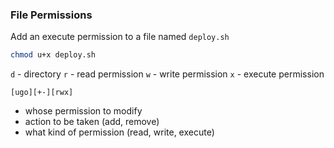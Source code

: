 ### File Permissions

Add an execute permission to a file named `deploy.sh`

```bash
chmod u+x deploy.sh
```

`d` - directory
`r` - read permission
`w` - write permission
`x` - execute permission

`[ugo][+-][rwx]`

- whose permission to modify
- action to be taken (add, remove)
- what kind of permission (read, write, execute)
